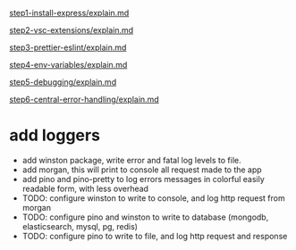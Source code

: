 [step1-install-express/explain.md](https://github.com/dheeraj-br/random2/blob/step1-install-express/explain.md)

[step2-vsc-extensions/explain.md](https://github.com/dheeraj-br/random2/blob/step2-vsc-extensions/explain.md)

[step3-prettier-eslint/explain.md](https://github.com/dheeraj-br/random2/blob/step3-prettier-eslint/explain.md)

[step4-env-variables/explain.md](https://github.com/dheeraj-br/random2/blob/step4-env-variables/explain.md)

[step5-debugging/explain.md](https://github.com/dheeraj-br/random2/blob/step5-debugging/explain.md)

[step6-central-error-handling/explain.md](https://github.com/dheeraj-br/random2/blob/step6-central-error-handling/explain.md)

# add loggers

- add winston package, write error and fatal log levels to file.
- add morgan, this will print to console all request made to the app
- add pino and pino-pretty to log errors messages in colorful easily readable form, with less overhead
- TODO: configure winston to write to console, and log http request from morgan
- TODO: configure pino and winston to write to database (mongodb, elasticsearch, mysql, pg, redis)
- TODO: configure pino to write to file, and log http request and response
